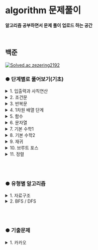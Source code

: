# algorithm 문제풀이
__알고리즘 공부하면서 문제 풀이 업로드 하는 공간__   

<br>

## 백준
[![Solved.ac
zezering2192](http://mazassumnida.wtf/api/v2/generate_badge?boj=zezering2192)](https://solved.ac/zezering2192)


### ● 단계별로 풀어보기(기초)
<details>
<summary>1. 입출력과 사칙연산</summary>
<div markdown="1">

#### [2557](https://www.acmicpc.net/problem/2557) Hello World
#### [10171](https://www.acmicpc.net/problem/10171) 고양이
#### [10172](https://www.acmicpc.net/problem/10172) 개
#### [1000](https://www.acmicpc.net/problem/1000) A+B
#### [1001](https://www.acmicpc.net/problem/1001) A-B
#### [10998](https://www.acmicpc.net/problem/10998) AxB
#### [1008](https://www.acmicpc.net/problem/1008) A/B
#### [10869](https://www.acmicpc.net/problem/10869) 사칙연산
#### [10926](https://www.acmicpc.net/problem/10926) ??!
#### [10430](https://www.acmicpc.net/problem/10430) 나머지
#### [2588](https://www.acmicpc.net/problem/2588) 곱셈
  
</div>
</details>

<details>
<summary>2. 조건문</summary>
<div markdown="1">

#### [1330](https://www.acmicpc.net/problem/1330) 두 수 비교하기
#### [9498](https://www.acmicpc.net/problem/9498) 시험 성적
#### [2753](https://www.acmicpc.net/problem/2753) 윤년
#### [14681](https://www.acmicpc.net/problem/14681) 사분면 고르기
#### [2884](https://www.acmicpc.net/problem/2884) 알람 시계
#### [2525](https://www.acmicpc.net/problem/2525) 오븐 시계
#### [2480](https://www.acmicpc.net/problem/2480) 주사위 세개
  
</div>
</details>


<details>
<summary>3. 반복문</summary>
<div markdown="1">

#### [2739](https://www.acmicpc.net/problem/2739) 구구단
#### [10950](https://www.acmicpc.net/problem/10950) A+B -3
#### [8393](https://www.acmicpc.net/problem/8393) 합
#### [15552](https://www.acmicpc.net/problem/15552) 빠른 A+B
#### [2741](https://www.acmicpc.net/problem/2741) N 찍기
#### [2742](https://www.acmicpc.net/problem/2742) 기찍 N
#### [11021](https://www.acmicpc.net/problem/11021) A+B -7
#### [11022](https://www.acmicpc.net/problem/11022) A+B -8
#### [2438](https://www.acmicpc.net/problem/2438) 별 찍기 - 1
#### [2439](https://www.acmicpc.net/problem/2439) 별 찍기 - 2
#### [10871](https://www.acmicpc.net/problem/10871) X보다 작은 수
#### [10952](https://www.acmicpc.net/problem/10952) A+B -5
#### [10951](https://www.acmicpc.net/problem/10951) A+B -4  
#### [1110](https://www.acmicpc.net/problem/1110) 더하기사이클 
  
  
</div>
</details>

<details>
<summary>4. 1차원 배열 단계</summary>
<div markdown="1">

#### [10818](https://www.acmicpc.net/problem/10818) 최소, 최대
#### [2562](https://www.acmicpc.net/problem/2562) 최댓값
#### [2577](https://www.acmicpc.net/problem/2577) 숫자의 개수
#### [3052](https://www.acmicpc.net/problem/3052) 나머지
#### [1546](https://www.acmicpc.net/problem/1546) 평균
#### [8958](https://www.acmicpc.net/problem/8958) OX퀴즈
#### [4344](https://www.acmicpc.net/problem/4344) 평균은 넘겠지
  
</div>
</details>


<details>
<summary>5. 함수</summary>
<div markdown="1">

#### [4673](https://www.acmicpc.net/problem/4673) 셀프 넘버 (다시 풀어보기 22.04.17)
#### [1065](https://www.acmicpc.net/problem/1065) 한수 (다시 풀어보기 22.04.17)
  
</div>
</details>


<details>
<summary>6. 문자열</summary>
<div markdown="1">

#### [11654](https://www.acmicpc.net/problem/11654) 아스키 코드
#### [11720](https://www.acmicpc.net/problem/11720) 숫자의 합
#### [10809](https://www.acmicpc.net/problem/10809) 알파벳 찾기
#### [2675](https://www.acmicpc.net/problem/2675) 문자열 반복
#### [1157](https://www.acmicpc.net/problem/1157) 단어 공부
#### [1152](https://www.acmicpc.net/problem/1152) 단어의 개수
#### [2908](https://www.acmicpc.net/problem/2908) 상수
#### [5622](https://www.acmicpc.net/problem/5622) 다이얼
#### [2941](https://www.acmicpc.net/problem/2941) 크로아티아 알파벳
#### [1316](https://www.acmicpc.net/problem/1316) 그룹 단어 체커
  
</div>
</details>



<details>
<summary>7. 기본 수학1</summary>
<div markdown="1">

#### [1712](https://www.acmicpc.net/problem/1712) 손익분기점
#### [2292](https://www.acmicpc.net/problem/2292) 벌집
#### [1193](https://www.acmicpc.net/problem/1193) 분수찾기 (다시 풀어보기 22.04.18) 
#### [2869](https://www.acmicpc.net/problem/2869) 달팽이는 올라가고 싶다 (다시 풀어보기 22.04.18) 
#### [10250](https://www.acmicpc.net/problem/10250) ACM 호텔
#### [2775](https://www.acmicpc.net/problem/2775) 부녀회장이 될테야 (다시 풀어보기 22.04.18)
#### [2839](https://www.acmicpc.net/problem/2839) 설탕 배달 (다시 풀어보기 22.04.18)
#### [10757](https://www.acmicpc.net/problem/10757) 큰 수 A+B
  
</div>
</details>



<details>
<summary>8. 기본 수학2</summary>
<div markdown="1">

#### [1978](https://www.acmicpc.net/problem/1978) 소수 찾기
#### [2581](https://www.acmicpc.net/problem/2581) 소수
#### [11653](https://www.acmicpc.net/problem/11653) 소인수분해 
#### [1929](https://www.acmicpc.net/problem/1929) 소수 구하기
#### [4948](https://www.acmicpc.net/problem/4948) 베르트랑 공준 (다시 풀어보기 22.04.19)
#### [9020](https://www.acmicpc.net/problem/9020) 골드바흐의 추측 (다시 풀어보기 22.04.19)
#### [1085](https://www.acmicpc.net/problem/1085) 직사각형에서 탈출
#### [3009](https://www.acmicpc.net/problem/3009) 네 번째 점
#### [4153](https://www.acmicpc.net/problem/4153) 직각삼각형
#### [3053](https://www.acmicpc.net/problem/3053) 택시 기하학 (다시 풀어보기 22.04.19)
#### [1002](https://www.acmicpc.net/problem/1002) 터렛 (다시 풀어보기 22.04.19)
  
</div>
</details>


<details>
<summary>9. 재귀</summary>
<div markdown="1">

#### [10872](https://www.acmicpc.net/problem/10872) 팩토리얼 (다시 풀어보기 22.04.19)
#### [10870](https://www.acmicpc.net/problem/10870) 피보나치 수 5
#### [2447](https://www.acmicpc.net/problem/2447) 별 찍기 - 10 
#### [11729](https://www.acmicpc.net/problem/11729) 하노이 탑 이동 순서 (다시 풀어보기 22.04.19)
  
</div>
</details>

<details>
<summary>10. 브루트 포스</summary>
<div markdown="1">

#### [2798](https://www.acmicpc.net/problem/2798) 블랙잭
#### [2231](https://www.acmicpc.net/problem/2231) 분해합 (다시 풀어보기 22.04.20)
#### [7568](https://www.acmicpc.net/problem/7568) 덩치
#### [1018](https://www.acmicpc.net/problem/1018) 체스판 다시 칠하기 (다시 풀어보기 22.04.20)
#### [1436](https://www.acmicpc.net/problem/1436) 영화감독 숌 (다시 풀어보기 22.04.20)
  
</div>
</details>

<details>
<summary>11. 정렬</summary>
<div markdown="1">

#### [2750](https://www.acmicpc.net/problem/2750) 수 정렬하기
#### [10989](https://www.acmicpc.net/problem/10989) 수 정렬하기 3
#### [2108](https://www.acmicpc.net/problem/2108) 통계학 (다시 풀어보기 22.04.20)
#### [1427](https://www.acmicpc.net/problem/1427) 소트인사이드
#### [11650](https://www.acmicpc.net/problem/11650) 좌표 정렬하기
#### [11651](https://www.acmicpc.net/problem/11651) 좌표 정렬하기 2
#### [1181](https://www.acmicpc.net/problem/1181) 단어 정렬
#### [10814](https://www.acmicpc.net/problem/10814) 나이순 정렬
#### [18870](https://www.acmicpc.net/problem/18870) 좌표 압축 (다시 풀어보기 22.04.20)
  
</div>
</details>


<br><br>
### ● 유형별 알고리즘
<details>
<summary>1. 자료구조 </summary>
<div markdown="1">

#### [2557](https://www.acmicpc.net/problem/2557) Hello World

</div>
</details>

<details>
<summary>2. BFS / DFS </summary>
<div markdown="1">

#### [2557](https://www.acmicpc.net/problem/2557) Hello World

</div>
</details>



<br><br>
### ● 기출문제
<details>
<summary>1. 카카오 </summary>
<div markdown="1">

  
  - 2022 KAKAO 블라인드 채용
    #### [신고 결과 받기](https://programmers.co.kr/learn/courses/30/lessons/92334)

  - 2021 KAKAO 블라인드 채용
    #### [신규 아이디 추천](https://programmers.co.kr/learn/courses/30/lessons/72410)

</div>
</details>



